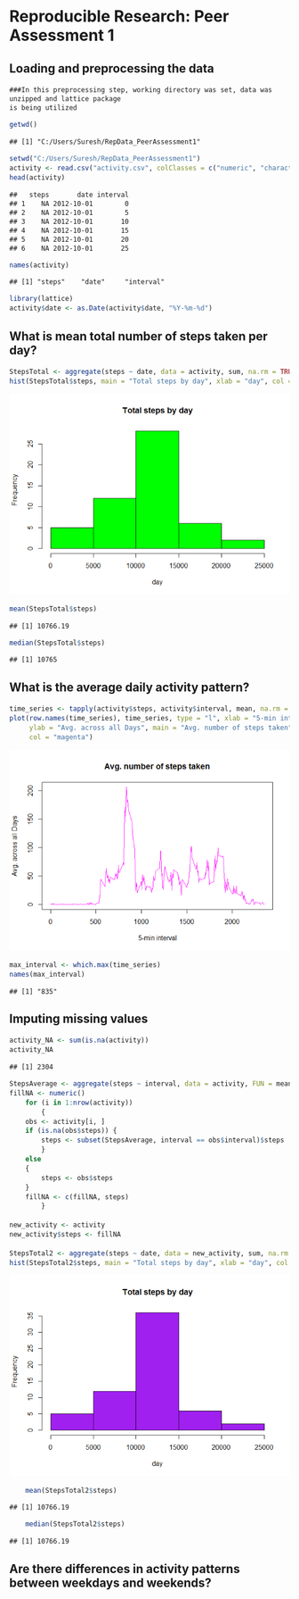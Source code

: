 # Reproducible Research: Peer Assessment 1

## Loading and preprocessing the data
    ###In this preprocessing step, working directory was set, data was unzipped and lattice package 
    is being utilized

```r
getwd()
```

```
## [1] "C:/Users/Suresh/RepData_PeerAssessment1"
```

```r
setwd("C:/Users/Suresh/RepData_PeerAssessment1")
activity <- read.csv("activity.csv", colClasses = c("numeric", "character", "numeric"))
head(activity)
```

```
##   steps       date interval
## 1    NA 2012-10-01        0
## 2    NA 2012-10-01        5
## 3    NA 2012-10-01       10
## 4    NA 2012-10-01       15
## 5    NA 2012-10-01       20
## 6    NA 2012-10-01       25
```

```r
names(activity)
```

```
## [1] "steps"    "date"     "interval"
```

```r
library(lattice)
activity$date <- as.Date(activity$date, "%Y-%m-%d")
```



## What is mean total number of steps taken per day?

```r
StepsTotal <- aggregate(steps ~ date, data = activity, sum, na.rm = TRUE)
hist(StepsTotal$steps, main = "Total steps by day", xlab = "day", col = "green")
```

![](PA1_template_files/figure-html/unnamed-chunk-2-1.png) 

```r
mean(StepsTotal$steps)
```

```
## [1] 10766.19
```

```r
median(StepsTotal$steps)
```

```
## [1] 10765
```



## What is the average daily activity pattern?

```r
time_series <- tapply(activity$steps, activity$interval, mean, na.rm = TRUE)
plot(row.names(time_series), time_series, type = "l", xlab = "5-min interval", 
     ylab = "Avg. across all Days", main = "Avg. number of steps taken", 
     col = "magenta")
```

![](PA1_template_files/figure-html/unnamed-chunk-3-1.png) 

```r
max_interval <- which.max(time_series)
names(max_interval)
```

```
## [1] "835"
```



## Imputing missing values

```r
activity_NA <- sum(is.na(activity))
activity_NA
```

```
## [1] 2304
```

```r
StepsAverage <- aggregate(steps ~ interval, data = activity, FUN = mean)
fillNA <- numeric()
    for (i in 1:nrow(activity))
        {
    obs <- activity[i, ]
    if (is.na(obs$steps)) {
        steps <- subset(StepsAverage, interval == obs$interval)$steps
        } 
    else 
    {
        steps <- obs$steps
    }
    fillNA <- c(fillNA, steps)
        }

new_activity <- activity
new_activity$steps <- fillNA

StepsTotal2 <- aggregate(steps ~ date, data = new_activity, sum, na.rm = TRUE)
hist(StepsTotal2$steps, main = "Total steps by day", xlab = "day", col = "purple")
```

![](PA1_template_files/figure-html/unnamed-chunk-4-1.png) 

```r
    mean(StepsTotal2$steps)
```

```
## [1] 10766.19
```

```r
    median(StepsTotal2$steps)
```

```
## [1] 10766.19
```



## Are there differences in activity patterns between weekdays and weekends?
